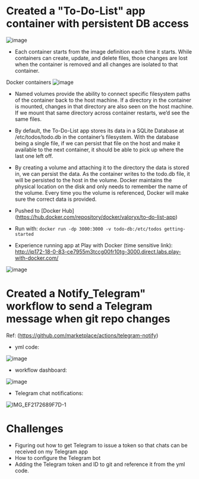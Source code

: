# Created a "To-Do-List" app container with persistent DB access

![image](https://user-images.githubusercontent.com/111099302/205532189-ca6dee80-9c2b-4892-9613-219d433ac96d.png)


- Each container starts from the image definition each time it starts. While containers can create, update, and delete files, those changes are lost when the container is removed and all changes are isolated to that container. 

Docker containers ![image](https://user-images.githubusercontent.com/111099302/205532024-23c7b3f0-7bac-4b2b-8749-f806ecfc569b.png)

- Named volumes provide the ability to connect specific filesystem paths of the container back to the host machine. If a directory in the container is mounted, changes in that directory are also seen on the host machine. If we mount that same directory across container restarts, we’d see the same files.

- By default, the To-Do-List app stores its data in a SQLite Database at /etc/todos/todo.db in the container’s filesystem. With the database being a single file, if we can persist that file on the host and make it available to the next container, it should be able to pick up where the last one left off. 

- By creating a volume and attaching it to the directory the data is stored in, we can persist the data. As the container writes to the todo.db file, it will be persisted to the host in the volume. Docker maintains the physical location on the disk and only needs to remember the name of the volume. Every time you the volume is referenced, Docker will make sure the correct data is provided.

- Pushed to [Docker Hub] (https://hub.docker.com/repository/docker/valoryx/to-do-list-app)

- Run with: `docker run -dp 3000:3000 -v todo-db:/etc/todos getting-started`
- Experience running app at Play with Docker (time sensitive link): http://ip172-18-0-83-ce7955m3tccg00fr10tg-3000.direct.labs.play-with-docker.com/

![image](https://user-images.githubusercontent.com/111099302/205428128-e3103042-ce57-43a2-9a28-34e2edfc64ee.png)

#
# Created a Notify_Telegram" workflow to send a Telegram message when git repo changes 
Ref: (https://github.com/marketplace/actions/telegram-notify)

- yml code: 

![image](https://user-images.githubusercontent.com/111099302/205428389-7548cc61-5041-43de-abd9-990ef65478a0.png)

- workflow dashboard: 

![image](https://user-images.githubusercontent.com/111099302/205428450-ef775399-374b-433f-9c76-685cec93166a.png)

- Telegram chat notifications:

![IMG_EF2172689F7D-1](https://user-images.githubusercontent.com/111099302/205428693-3004d237-3c2f-48e1-ab4b-1bbc9d880fdc.jpeg)

#
# Challenges
- Figuring out how to get Telegram to issue a token so that chats can be received on my Telegram app
- How to configure the Telegram bot
- Adding the Telegram token and ID to git and reference it from the yml code.


